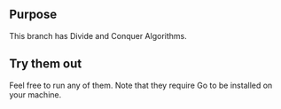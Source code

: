 ## Purpose

This branch has Divide and Conquer Algorithms.

## Try them out
Feel free to run any of them. Note that they require Go to be installed on your machine.

